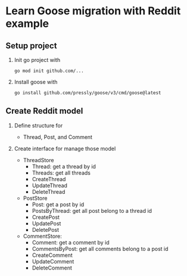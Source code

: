 # Learn Goose migration with Reddit example

## Setup project

1. Init go project with

   `go mod init github.com/...`

2. Install goose with

   `go install github.com/pressly/goose/v3/cmd/goose@latest`

## Create Reddit model

1. Define structure for

   - Thread, Post, and Comment

2. Create interface for manage those model
   - ThreadStore
     - Thread: get a thread by id
     - Threads: get all threads
     - CreateThread
     - UpdateThread
     - DeleteThread
   - PostStore
     - Post: get a post by id
     - PostsByThread: get all post belong to a thread id
     - CreatePost
     - UpdatePost
     - DeletePost
   - CommentStore:
     - Comment: get a comment by id
     - CommentsByPost: get all comments belong to a post id
     - CreateComment
     - UpdateComment
     - DeleteComment
